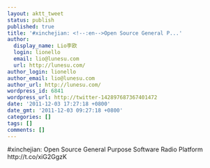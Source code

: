 ```yaml
---
layout: aktt_tweet
status: publish
published: true
title: '#xinchejian: <!--:en-->Open Source General P...'
author:
  display_name: Lio李欧
  login: lionello
  email: lio@lunesu.com
  url: http://lunesu.com/
author_login: lionello
author_email: lio@lunesu.com
author_url: http://lunesu.com/
wordpress_id: 6841
wordpress_url: http://twitter-142897687367401472
date: '2011-12-03 17:27:18 +0800'
date_gmt: '2011-12-03 09:27:18 +0800'
categories: []
tags: []
comments: []
---
```

<p>#xinchejian: <!--:en-->Open Source General Purpose Software Radio Platform<!--:--> http://t.co/xiG2GgzK</p>
